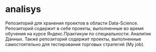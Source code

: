 # analisys
Репозиторий для хранения проектов в области Data-Science. Репозиторий содержит в себе проекты, выполненные во время обучения на курсе Яндекс.Практикум по специальности: Аналитик Данных. Также репозиторий содержит проекты, выполненные самостоятельно для тестирования торговых стратегий (My job). 
